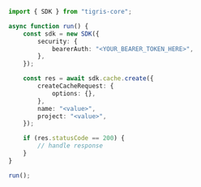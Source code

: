<!-- Start SDK Example Usage [usage] -->
```typescript
import { SDK } from "tigris-core";

async function run() {
    const sdk = new SDK({
        security: {
            bearerAuth: "<YOUR_BEARER_TOKEN_HERE>",
        },
    });

    const res = await sdk.cache.create({
        createCacheRequest: {
            options: {},
        },
        name: "<value>",
        project: "<value>",
    });

    if (res.statusCode == 200) {
        // handle response
    }
}

run();

```
<!-- End SDK Example Usage [usage] -->